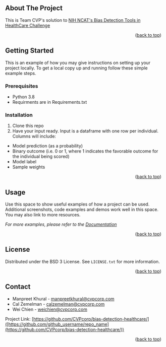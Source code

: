 
<!-- ABOUT THE PROJECT -->
## About The Project

This is Team CVP's solution to [NIH NCAT's Bias Detection Tools in HealthCare Challenge]( https://expeditionhacks.com/bias-detection-healthcare/)

<p align="right">(<a href="#readme-top">back to top</a>)</p>


<!-- GETTING STARTED -->
## Getting Started

This is an example of how you may give instructions on setting up your project locally.
To get a local copy up and running follow these simple example steps.

### Prerequisites

* Python 3.8
* Requirments are in Requirements.txt


### Installation

1. Clone this repo
2. Have your input ready. Input is a dataframe with one row per individual. Columns will include:
* Model prediction (as a probability)
* Binary outcome (i.e. 0 or 1, where 1 indicates the favorable outcome for the individual being scored)
* Model label
* Sample weights
  
<p align="right">(<a href="#readme-top">back to top</a>)</p>



<!-- USAGE EXAMPLES -->
## Usage

Use this space to show useful examples of how a project can be used. Additional screenshots, code examples and demos work well in this space. You may also link to more resources.

_For more examples, please refer to the [Documentation](https://example.com)_

<p align="right">(<a href="#readme-top">back to top</a>)</p>



<!-- LICENSE -->
## License

Distributed under the BSD 3 License. See `LICENSE.txt` for more information.

<p align="right">(<a href="#readme-top">back to top</a>)</p>



<!-- CONTACT -->
## Contact

* Manpreet Khural - manpreetkhural@cvpcorp.com
* Cal Zemelman - calzemelman@cvpcorp.com
* Wei Chien - weichien@cvpcorp.com

Project Link: [https://github.com/CVPcorp/bias-detection-healthcare/]([https://github.com/github_username/repo_name](https://github.com/CVPcorp/bias-detection-healthcare/))

<p align="right">(<a href="#readme-top">back to top</a>)</p>
